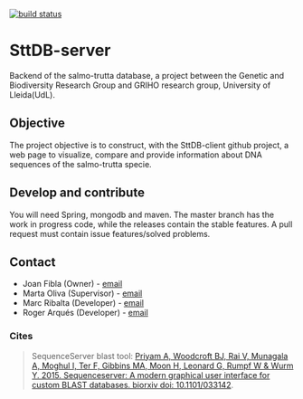 [![build status](https://secure.travis-ci.org/sttDB/sttDB-server.png)](https://travis-ci.org/sttDB/sttDB-server)

# SttDB-server
Backend of the salmo-trutta database, a project between the Genetic and Biodiversity Research Group and GRIHO research group, University of Lleida(UdL).

## Objective
The project objective is to construct, with the SttDB-client github project, a web page to visualize, compare and provide information about DNA sequences of the salmo-trutta specie.

## Develop and contribute
You will need Spring, mongodb and maven. The master branch has the work in progress code, while the releases contain the stable features.
A pull request must contain issue features/solved problems.

## Contact

* Joan Fibla (Owner) - [email](mailto:joan.fibla@cmb.udl.cat)
* Marta Oliva (Supervisor) - [email](mailto:oliva@diei.udl.cat)
* Marc Ribalta (Developer) - [email](mailto:mrg20@alumnes.udl.cat)
* Roger Arqués (Developer) - [email](mailto:rav3@alumnes.udl.cat)

### Cites

> SequenceServer blast tool: [Priyam A, Woodcroft BJ, Rai V, Munagala A, Moghul I, Ter F, Gibbins MA, Moon H, Leonard G, Rumpf W & Wurm Y. 2015. Sequenceserver: A modern graphical user interface for custom BLAST databases. biorxiv doi: 10.1101/033142](http://www.biorxiv.org/content/early/2015/11/27/033142).
